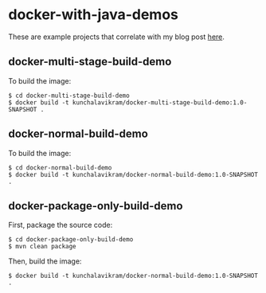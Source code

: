 # docker-with-java-demos

These are example projects that correlate with my blog post [here](https://adotpalindrome.wordpress.com/2020/02/25/three-ways-to-create-docker-images-for-java/).

## docker-multi-stage-build-demo

To build the image: 

```shell
$ cd docker-multi-stage-build-demo
$ docker build -t kunchalavikram/docker-multi-stage-build-demo:1.0-SNAPSHOT .
```

## docker-normal-build-demo

To build the image:

```shell
$ cd docker-normal-build-demo
$ docker build -t kunchalavikram/docker-normal-build-demo:1.0-SNAPSHOT .
```

## docker-package-only-build-demo

First, package the source code:

```shell
$ cd docker-package-only-build-demo
$ mvn clean package
```

Then, build the image:
```shell
$ docker build -t kunchalavikram/docker-normal-build-demo:1.0-SNAPSHOT .
```
